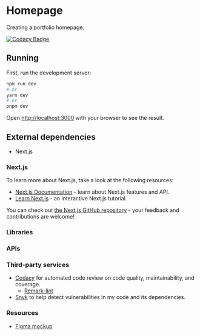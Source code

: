 # Homepage

Creating a portfolio homepage.

[![Codacy Badge](https://app.codacy.com/project/badge/Grade/7da6a9fc1d724462b9e6eb1e96099c1c)](https://app.codacy.com/gh/tildeeine/homepage/dashboard?utm_source=gh\&utm_medium=referral\&utm_content=\&utm_campaign=Badge_grade)



## Running

First, run the development server:

```bash
npm run dev
# or
yarn dev
# or
pnpm dev
```

Open [http://localhost:3000](http://localhost:3000) with your browser to see the result.

## External dependencies
- Next.js

### Next.js
To learn more about Next.js, take a look at the following resources:

- [Next.js Documentation](https://nextjs.org/docs) - learn about Next.js features and API.
- [Learn Next.js](https://nextjs.org/learn) - an interactive Next.js tutorial.

You can check out [the Next.js GitHub repository](https://github.com/vercel/next.js/) - your feedback and contributions are welcome!

### Libraries

### APIs

### Third-party services

*   [Codacy](https://app.codacy.com/gh/tildeeine/homepage/dashboard) for automated
    code review on code quality, maintainability, and coverage.
    *   [Remark-lint]()
*   [Snyk](https://app.snyk.io/org/tildeeine/flow/import?message=connected) to
    help detect vulnerabilities in my code and its dependencies.

### Resources
- [Figma mockup](https://www.figma.com/file/x0fQp4KdvCRqpFDZuIaA65/aesthetic-portfolio-website-(Community)?type=design&node-id=0%3A1&mode=design&t=EKzy1Xl2DaLmq6WD-1)